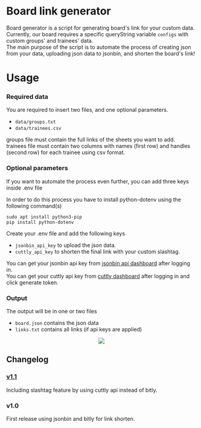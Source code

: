 # Board link generator
Board generator is a script for generating board's link for your custom data. <br>
Currently, our board requires a specific queryString variable `configs` with custom groups' and trainees' data. <br>
The main purpose of the script is to automate the process of creating json from your data, uploading json data to jsonbin, and shorten the board's link!

# Usage
### Required data
You are required to insert two files, and one optional parameters.
- `data/groups.txt`
- `data/trainees.csv` 

groups file must contain the full links of the sheets you want to add. <br>
trainees file must contain two columns with names (first row) and handles (second row) for each trainee using csv format.

### Optional parameters
If you want to automate the process even further, you can add three keys inside .env file

In order to do this process you have to install python-dotenv using the following command(s)
```
sudo apt install python3-pip
pip install python-dotenv
```

Create your .env file and add the following keys
- `jsonbin_api_key` to upload the json data.
- `cuttly_api_key` to shorten the final link with your custom slashtag.

You can get your jsonbin api key from [jsonbin api dashboard](https://jsonbin.io/api-keys) after logging in. <br>
You can get your cuttly api key from [cuttly dashboard](https://cutt.ly/edit) after logging in and click generate token. <br>

### Output
The output will be in one or two files
- `board.json` contains the json data
- `links.txt` contains all links (if api keys are applied) 

<p align="center">
  <img src="![image](https://user-images.githubusercontent.com/63050133/142833736-4ee9e4ad-ae28-44ed-b181-2caeceab5278.png)" />
</p>

## Changelog
### [v1.1](https://github.com/icpc-scu-community/board-link-generator/tree/v1.1)
Including slashtag feature by using cuttly api instead of bitly.

### v1.0
First release using jsonbin and bitly for link shorten.
